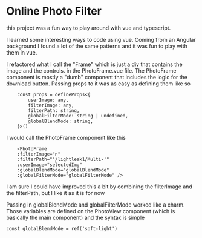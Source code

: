 # Online Photo Filter

this project was a fun way to play around with vue and typescript.

I learned some interesting ways to code using vue. Coming from an Angular background I found a lot of the same patterns and it was fun to play with them in vue.

I refactored what I call the "Frame" which is just a div that contains the image and the controls. in the PhotoFrame.vue file. The PhotoFrame component is mostly a "dumb" component that includes the logic for the download button. Passing props to it was as easy as defining them like so

```
    const props = defineProps<{
        userImage: any,
        filterImage: any,
        filterPath: string,
        globalFilterMode: string | undefined,
        globalBlendMode: string,
    }>()
```
I would call the PhotoFrame component like this
```
    <PhotoFrame 
    :filterImage="n" 
    :filterPath="'/lightleak1/Multi-'" 
    :userImage="selectedImg" 
    :globalBlendMode="globalBlendMode" 
    :globalFilterMode="globalFilterMode" />
```

I am sure I could have improved this a bit by combining the filterImage and the filterPath, but I like it as it is for now

Passing in globalBlendMode and globalFilterMode worked like a charm.
Those variables are defined on the PhotoView component (which is basically the main component) and the syntax is simple

`const globalBlendMode = ref('soft-light')`
